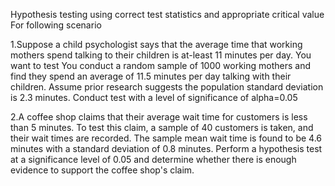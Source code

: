 Hypothesis testing using correct test statistics and appropriate critical value For following scenario

1.Suppose a child psychologist says that the average time that working mothers spend talking to their children is at-least 11 minutes per day. You want to test
You conduct a random sample of 1000 working mothers and find they spend an average of 11.5 minutes per day talking with their children. 
Assume prior research suggests the population standard deviation is 2.3 minutes.
Conduct test with a level of significance of alpha=0.05

2.A coffee shop claims that their average wait time for customers is less than 5 minutes. To test this claim, a sample of 40 customers is taken, and their wait times are recorded. 
The sample mean wait time is found to be 4.6 minutes with a standard deviation of 0.8 minutes. Perform a hypothesis test at a significance level of 0.05 and 
determine whether there is enough evidence to support the coffee shop's claim.

